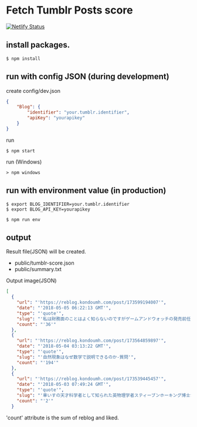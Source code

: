 Fetch Tumblr Posts score 
=============================================

[![Netlify Status](https://api.netlify.com/api/v1/badges/97119e4e-1014-4b22-ac71-2eafb233fed7/deploy-status)](https://app.netlify.com/sites/compassionate-thompson-b0de67/deploys)

## install packages.

```
$ npm install
```

## run with config JSON (during development)

create config/dev.json

```json
{
    "Blog": {
        "identifier": "your.tumblr.identifier",
        "apiKey": "yourapikey"
    }
}
```

run
```
$ npm start
```

run (Windows)
```
> npm windows
```

## run with environment value (in production)

```
$ export BLOG_IDENTIFIER=your.tumblr.identifier
$ export BLOG_API_KEY=yourapikey

$ npm run env
```

## output

Result file(JSON) will be created.

- public/tumblr-score.json
- public/summary.txt

Output image(JSON)

```json
[
  {
    "url": "'https://reblog.kondoumh.com/post/173599194007'",
    "date": "'2018-05-05 06:22:13 GMT'",
    "type": "'quote'",
    "slug": "'私は財務面のことはよく知らないのですがゲームアンドウォッチの発売前任天堂は70億とも80億'",
    "count": "'36'"
  },
  {
    "url": "'https://reblog.kondoumh.com/post/173564859897'",
    "date": "'2018-05-04 03:13:22 GMT'",
    "type": "'quote'",
    "slug": "'自然現象はなぜ数学で説明できるのか-質問'",
    "count": "'194'"
  },
  {
    "url": "'https://reblog.kondoumh.com/post/173539445457'",
    "date": "'2018-05-03 07:49:24 GMT'",
    "type": "'quote'",
    "slug": "'車いすの天才科学者として知られた英物理学者スティーブンホーキング博士が３月に死去する前に書き上'",
    "count": "'2'"
  }
```

'count' attribute is the sum of reblog and liked.